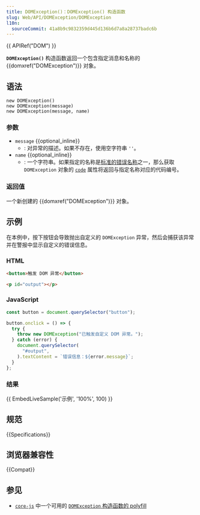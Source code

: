 ```yaml
---
title: DOMException()：DOMException() 构造函数
slug: Web/API/DOMException/DOMException
l10n:
  sourceCommit: 41a8b9c9832359d445d136b6d7a8a28737badc6b
---
```


{{ APIRef("DOM") }}

**`DOMException()`** 构造函数返回一个包含指定消息和名称的 {{domxref("DOMException")}} 对象。

## 语法

```js-nolint
new DOMException()
new DOMException(message)
new DOMException(message, name)
```

### 参数

- `message` {{optional_inline}}
  - : 对异常的描述。如果不存在，使用空字符串 `''`。
- `name` {{optional_inline}}
  - : 一个字符串。如果指定的名称是[标准的错误名称](/zh-CN/docs/Web/API/DOMException#错误名称)之一，那么获取 `DOMException` 对象的 [`code`](/zh-CN/docs/Web/API/DOMException/code) 属性将返回与指定名称对应的代码编号。

### 返回值

一个新创建的 {{domxref("DOMException")}} 对象。

## 示例

在本例中，按下按钮会导致抛出自定义的 `DOMException` 异常，然后会捕获该异常并在警报中显示自定义的错误信息。

### HTML

```html
<button>触发 DOM 异常</button>

<p id="output"></p>
```

### JavaScript

```js
const button = document.querySelector("button");

button.onclick = () => {
  try {
    throw new DOMException("已触发自定义 DOM 异常。");
  } catch (error) {
    document.querySelector(
      "#output",
    ).textContent = `错误信息：${error.message}`;
  }
};
```

### 结果

{{ EmbedLiveSample('示例', '100%', 100) }}

## 规范

{{Specifications}}

## 浏览器兼容性

{{Compat}}

## 参见

- [`core-js`](https://github.com/zloirock/core-js) 中一个可用的 [`DOMException` 构造函数的 polyfill](https://github.com/zloirock/core-js#domexception)
